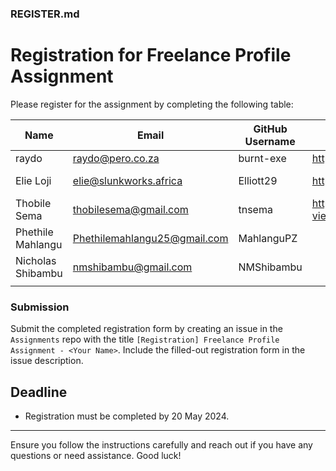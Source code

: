 ### REGISTER.md

# Registration for Freelance Profile Assignment

Please register for the assignment by completing the following table:

| **Name** | **Email**            | **GitHub Username** | **Upwork Profile**                                     | **Fiverr Profile**             |
|----------|----------------------|---------------------|--------------------------------------------------------|--------------------------------|
|raydo     |raydo@pero.co.za      |  burnt-exe          | https://www.upwork.com/freelancers/~01550ced89246ee66f | https://www.fiverr.com/raydo_m | 
|Elie Loji |elie@slunkworks.africa |Elliott29 |https://www.upwork.com/freelancers/~013978c0dcf47453e6 |https://www.fiverr.com/lojielie29?public_mode=true                                | 
|Thobile Sema|thobilesema@gmail.com|tnsema              |https://www.upwork.com/freelancers/~013ccca4d4ddac29a4?viewMode=1                                  |https://www.fiverr.com/tnsema?public_mode=true                                
|Phethile Mahlangu|Phethilemahlangu25@gmail.com|MahlanguPZ|                     |                                                        |                                |
|Nicholas Shibambu|nmshibambu@gmail.com          |NMShibambu           |                                                        |                                |          
|          |                      |                     |                                                        |                                | 

### Submission
Submit the completed registration form by creating an issue in the `Assignments` repo with the title `[Registration] Freelance Profile Assignment - <Your Name>`. Include the filled-out registration form in the issue description.

## Deadline
- Registration must be completed by 20 May 2024.

---

Ensure you follow the instructions carefully and reach out if you have any questions or need assistance. Good luck!
